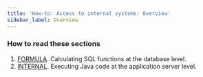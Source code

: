 ```yaml
---
title: 'How-to: Access to internal systems: Overview'
sidebar_label: Overview
---
```


### How to read these sections

1.  [FORMULA](How-to_FORMULA.md). Calculating SQL functions at the database level.
2.  [INTERNAL](How-to_INTERNAL.md). Executing Java code at the application server level.

  
